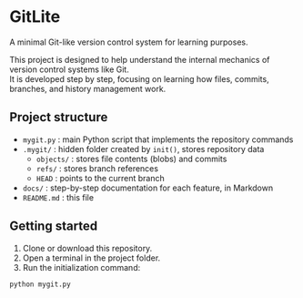 # GitLite

A minimal Git-like version control system for learning purposes.

This project is designed to help understand the internal mechanics of version control systems like Git.  
It is developed step by step, focusing on learning how files, commits, branches, and history management work.

## Project structure

- `mygit.py` : main Python script that implements the repository commands
- `.mygit/` : hidden folder created by `init()`, stores repository data
  - `objects/` : stores file contents (blobs) and commits
  - `refs/` : stores branch references
  - `HEAD` : points to the current branch
- `docs/` : step-by-step documentation for each feature, in Markdown
- `README.md` : this file

## Getting started

1. Clone or download this repository.
2. Open a terminal in the project folder.
3. Run the initialization command:

```bash
python mygit.py
